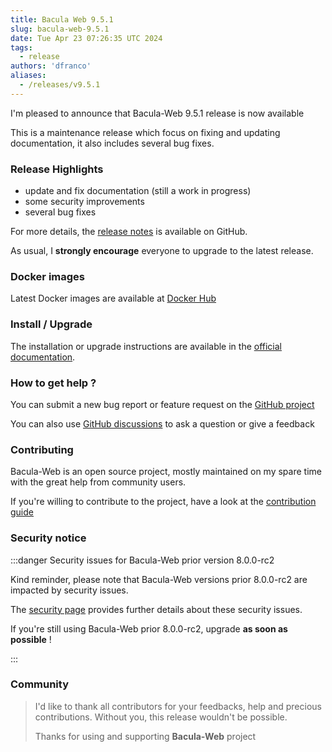```yaml
---
title: Bacula Web 9.5.1
slug: bacula-web-9.5.1
date: Tue Apr 23 07:26:35 UTC 2024
tags:
  - release
authors: 'dfranco'
aliases:
  - /releases/v9.5.1
---
```


I'm pleased to announce that Bacula-Web 9.5.1 release is now available

<!-- truncate -->

This is a maintenance release which focus on fixing and updating documentation, it also includes several bug fixes.

### Release Highlights

- update and fix documentation (still a work in progress)
- some security improvements
- several bug fixes

For more details, the [release notes](https://github.com/bacula-web/bacula-web/releases/tag/v9.5.1) is available on GitHub.

As usual, I **strongly encourage** everyone to upgrade to the latest release.

### Docker images

Latest Docker images are available at [Docker Hub](https://hub.docker.com/r/baculaweb/bacula-web)

### Install / Upgrade

The installation or upgrade instructions are available in the [official documentation](https://docs.bacula-web.org).

### How to get help ?

You can submit a new bug report or feature request on the [GitHub project](https://github.com/bacula-web/bacula-web/issues)

You can also use [GitHub discussions](https://github.com/bacula-web/bacula-web/discussions) to ask a question or give a feedback

### Contributing

Bacula-Web is an open source project, mostly maintained on my spare time with the great help from community users.

If you're willing to contribute to the project, have a look at the [contribution guide](https://docs.bacula-web.org/en/latest/04_contribute/index.html)

### Security notice

:::danger Security issues for Bacula-Web prior version 8.0.0-rc2

Kind reminder, please note that Bacula-Web versions prior 8.0.0-rc2 are impacted by security issues.

The [security page](/security/) provides further details about these security issues.

If you're still using Bacula-Web prior 8.0.0-rc2, upgrade **as soon as possible** !

:::

### Community

> I'd like to thank all contributors for your feedbacks, help and precious contributions.
> Without you, this release wouldn't be possible.
>
> Thanks for using and supporting **Bacula-Web** project
